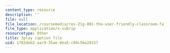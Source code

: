 ```yaml
---
content_type: resource
description: ''
file: null
file_location: /coursemedia/res-21g-001-the-user-friendly-classroom-fall-2020/1782deb2aac935ae0ea5c04c56e28157_EGvqg0vUBmU.srt
file_type: application/x-subrip
resourcetype: Other
title: 3play caption file
uid: 1782deb2-aac9-35ae-0ea5-c04c56e28157
---
```

